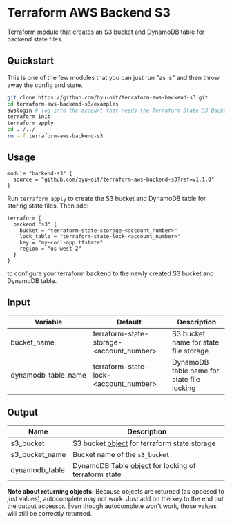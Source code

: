 # Terraform AWS Backend S3
Terraform module that creates an S3 bucket and DynamoDB table for backend state files.

## Quickstart

This is one of the few modules that you can just run "as is" and then throw away the config and state.

```sh
git clone https://github.com/byu-oit/terraform-aws-backend-s3.git
cd terraform-aws-backend-s3/examples
awslogin # log into the account that needs the Terraform State S3 Backend created
terraform init
terraform apply
cd ../../
rm -rf terraform-aws-backend-s3
```

## Usage
```hcl
module "backend-s3" {
  source = "github.com/byu-oit/terraform-aws-backend-s3?ref=v1.1.0"
}
```

Run `terraform apply` to create the S3 bucket and DynamoDB table for storing state files. Then add:
```hcl
terraform {
  backend "s3" {
    bucket = "terraform-state-storage-<account_number>"
    lock_table = "terraform-state-lock-<account_number>"
    key = "my-cool-app.tfstate"
    region = "us-west-2"
  }
}
```
to configure your terraform backend to the newly created S3 bucket and DynamoDB table.


## Input
| Variable            | Default                                  | Description                                |
| ------------------- | ---------------------------------------- | ------------------------------------------ |
| bucket_name         | terraform-state-storage-<account_number> | S3 bucket name for state file storage      |
| dynamodb_table_name | terraform-state-lock-<account_number>    | DynamoDB table name for state file locking |

## Output
| Name           | Description                                                                                                                                    |
| -------------- | ---------------------------------------------------------------------------------------------------------------------------------------------- |
| s3_bucket      | S3 bucket [object](https://www.terraform.io/docs/providers/aws/r/s3_bucket.html#attributes-reference) for terraform state storage              |
| s3_bucket_name | Bucket name of the `s3_bucket`                                                                                                                 |
| dynamodb_table | DynamoDB Table [object](https://www.terraform.io/docs/providers/aws/r/dynamodb_table.html#attributes-reference) for locking of terraform state |

**Note about returning objects:** Because objects are returned (as opposed to just values), autocomplete may not work. 
Just add on the key to the end out the output accessor. Even though autocomplete won't work, those values will still be 
correctly returned.
